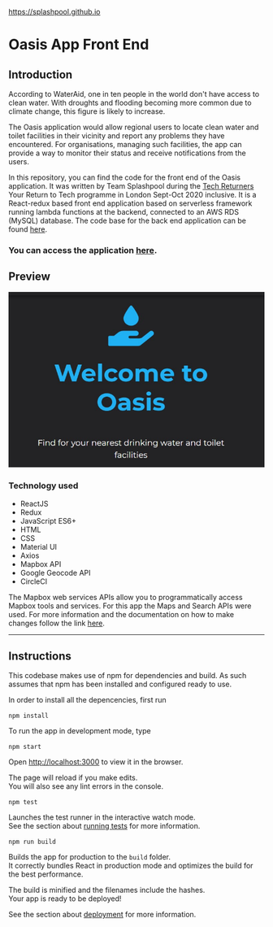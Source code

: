 https://splashpool.github.io


# Oasis App Front End

## Introduction

According to WaterAid, one in ten people in the world don't have access to clean water. With droughts and flooding becoming more common due to climate change, this figure is
likely to increase. 

The Oasis application would allow regional users to locate clean water and toilet facilities in their vicinity and report any problems they have encountered. For organisations, managing such facilities, the app can provide a way to monitor their status and receive notifications from the users.   

In this repository, you can find the code for the front end of the Oasis application. It was written by Team Splashpool during the [Tech Returners](https://techreturners.com) Your Return to Tech programme in London Sept-Oct 2020 inclusive. It is a React-redux based front end application based on serverless framework running lambda functions at the backend, connected to an AWS RDS (MySQL) database. The code base for the back end application can be found [here](https://github.com/Splashpool/oasis-app-backend).

### You can access the application [here](https://splashpool.github.io/).

## Preview

![alt text](https://github.com/Splashpool/splashpool.github.io/blob/master/public/oasis_screenshot.jpg?raw=true)

### Technology used


- ReactJS
- Redux
- JavaScript ES6+
- HTML
- CSS
- Material UI
- Axios
- Mapbox API
- Google Geocode API
- CircleCI


The Mapbox web services APIs allow you to programmatically access Mapbox tools and services. For this app the Maps and Search APIs were used. For more information and the documentation on how to make changes follow the link [here](https://docs.mapbox.com/api/).


---
## Instructions

This codebase makes use of npm for dependencies and build. As such assumes that npm has been installed and configured ready to use.

In order to install all the depencencies, first run 
```
npm install
```

To run the app in development mode, type 

```
npm start
```

Open [http://localhost:3000](http://localhost:3000) to view it in the browser.

The page will reload if you make edits.<br />
You will also see any lint errors in the console.

```
npm test
```
Launches the test runner in the interactive watch mode.<br />
See the section about [running tests](https://facebook.github.io/create-react-app/docs/running-tests) for more information.

```
npm run build
```
Builds the app for production to the `build` folder.<br />
It correctly bundles React in production mode and optimizes the build for the best performance.

The build is minified and the filenames include the hashes.<br />
Your app is ready to be deployed!

See the section about [deployment](https://facebook.github.io/create-react-app/docs/deployment) for more information.

